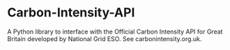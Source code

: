 # Carbon-Intensity-API
A Python library to interface with the Official Carbon Intensity API for Great Britain developed by National Grid ESO. See carbonintensity.org.uk.
